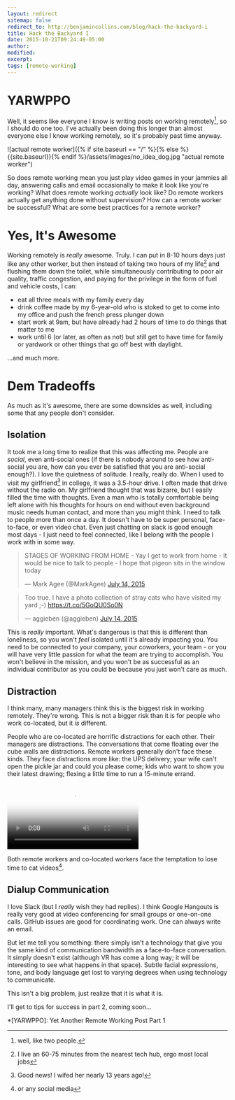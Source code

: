 ```yaml
---
layout: redirect
sitemap: false
redirect_to: http://benjamincollins.com/blog/hack-the-backyard-i
title: Hack the Backyard I
date: 2015-10-21T09:24:49-05:00
author:
modified:
excerpt:
tags: [remote-working]
---
```


# YARWPPO

Well, it seems like everyone I know is writing posts on working remotely[^1], so I should do one too.  I've actually
been doing this longer than almost everyone else I know working remotely, so it's probably past time anyway.

![actual remote worker]({% if site.baseurl == "/" %}{% else %}{{site.baseurl}}{% endif %}/assets/images/no_idea_dog.jpg "actual remote worker")


So does remote working mean you just play video games in your jammies all day, answering calls and email occasionally to make it look like you're working?  What does remote working _actually_ look like?  Do remote workers actually get anything done without supervision?  How can a remote worker be successful?  What are some best practices for a remote worker?

# Yes, It's Awesome

Working remotely is _really_ awesome.  Truly.  I can put in 8-10 hours days just like any other worker, but then instead of taking two hours of my life[^2] and flushing them down the toilet, while simultaneously contributing to poor air quality, traffic congestion, and paying for the privilege in the form of fuel and vehicle costs, I can:

- eat all three meals with my family every day
- drink coffee made by my 6-year-old who is stoked to get to come into my office and push the french press plunger down
- start work at 9am, but have already had 2 hours of time to do things that matter to me
- work until 6 (or later, as often as not) but still get to have time for family or yardwork or other things that go off best with daylight.

...and much more.  

# Dem Tradeoffs
As much as it's awesome, there are some downsides as well, including some that any people don't consider.

## Isolation
It took me a long time to realize that this was affecting me.  People are _social_, even anti-social ones (if there is
nobody around to see how anti-social you are, how can you ever be satisfied that you are anti-social enough?).  I love the quietness of solitude.  I really, really do.  When I used to visit my girlfriend[^3] in college, it was a 3.5-hour drive.  I often made that drive without the radio on.  My girlfriend thought that was bizarre, but I easily filled the time with thoughts.  Even a man who is totally comfortable being left alone with his thoughts for hours on end without even background music needs human contact, and more than you might think.  I need to talk to people more than once a day.  It doesn't have to be super personal, face-to-face, or even video chat.  Even just chatting on slack is good enough most days - I just need to feel connected, like I belong with the people I work with in some way.  

<blockquote class="twitter-tweet" lang="en"><p lang="en" dir="ltr">STAGES OF WORKING FROM HOME&#10;- Yay I get to work from home&#10;- It would be nice to talk to people&#10;- I hope that pigeon sits in the window today</p>&mdash; Mark Agee (@MarkAgee) <a href="https://twitter.com/MarkAgee/status/620990471720992768">July 14, 2015</a></blockquote>
<script async src="//platform.twitter.com/widgets.js" charset="utf-8"></script>

<blockquote class="twitter-tweet" lang="en"><p lang="en" dir="ltr">Too true. I have a photo collection of stray cats who have visited my yard ;-) <a href="https://t.co/5GoQU0So0N">https://t.co/5GoQU0So0N</a></p>&mdash; aggieben (@aggieben) <a href="https://twitter.com/aggieben/status/621052944360673281">July 14, 2015</a></blockquote>
<script async src="//platform.twitter.com/widgets.js" charset="utf-8"></script>

This is _really_ important.  What's dangerous is that this is different than loneliness, so you won't _feel_ isolated until it's already impacting you.  You need to be connected to your company, your coworkers, your team - or you will have very little passion for what the team are trying to accomplish.  You won't believe in the mission, and you won't be as successful as an individual contributor as you could be because you just won't care as much.

## Distraction
I think many, many managers think this is the biggest risk in working remotely.  They're wrong.  This is not a bigger
risk than it is for people who work co-located, but it _is_ different.

People who are co-located are horrific distractions for each other.  Their managers are distractions.  The conversations
that come floating over the cube walls are distractions.  Remote workers generally don't face these kinds.  They face distractions more like: the UPS delivery; your wife can't open the pickle jar and could you please come; kids who want to show you their latest drawing; flexing a little time to run a 15-minute errand.

<video poster="https://i-cdn.embed.ly/1/display?key=fd92ebbc52fc43fb98f69e50e7893c13&url=http%3A%2F%2Fi.imgur.com%2F2PJ5OY2h.jpg" preload="auto" loop autoplay src="https://i.imgur.com/2PJ5OY2.webm" title="does this work on big cats too?">
  <source src="https://i.imgur.com/2PJ5OY2.webm" type="video/webm">
  <source src="https://i.imgur.com/2PJ5OY2.mp4" type="video/mp4">
</video>

Both remote workers and co-located workers face the temptation to lose time to cat videos[^4].

## Dialup Communication

I love Slack (but I _really_ wish they had replies).  I think Google Hangouts is really very good at video conferencing
for small groups or one-on-one calls.  GitHub issues are good for coordinating work.  One can always write an email.  

But let me tell you something: there simply isn't a technology that give you the same kind of communication bandwidth as
a face-to-face conversation.  It simply doesn't exist (although VR has come a long way; it will be interesting to see what happens in that space).  Subtle facial expressions, tone, and body language get lost to varying degrees when using technology to communicate.

This isn't a big problem, just realize that it is what it is.

I'll get to tips for success in part 2, coming soon...



*[YARWPPO]: Yet Another Remote Working Post Part 1
[^1]: well, like two people.  
[^2]: I live an 60-75 minutes from the nearest tech hub, ergo most local jobs
[^3]: Good news!  I wifed her nearly 13 years ago!
[^4]: or any social media
